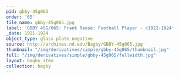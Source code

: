 ```yaml
---
pid: gbby-45g065
order: '65'
file_name: gbby-45g065.jpg
label: 'GBBY 45G/065: Frank Reese: Football Player - c1921-1924'
_date: 1921-1924
object_type: glass plate negative
source: http://archives.nd.edu/Bagby/GBBY-45g065.jpg
thumbnail: "/img/derivatives/simple/gbby-45g065/thumbnail.jpg"
full: "/img/derivatives/simple/gbby-45g065/fullwidth.jpg"
layout: bagby_item
collection: bagby
---
```

